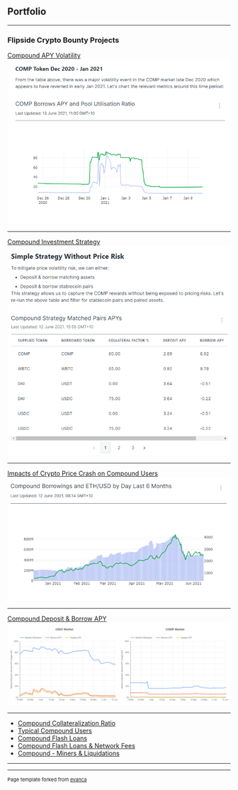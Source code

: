 ## Portfolio

---

### Flipside Crypto Bounty Projects 

[Compound APY Volatility](https://velocity-app.flipsidecrypto.com/dashboard/compound-volatility-CXABJg)
<img src="images/Compound volatility thumbnail.png?raw=true"/>

---
[Compound Investment Strategy](https://velocity-app.flipsidecrypto.com/dashboard/compound-strategy-T9e91R)
<img src="images/compound_investment_strategy.png?raw=true"/>

---
[Impacts of Crypto Price Crash on Compound Users](https://velocity-app.flipsidecrypto.com/dashboard/compound-crash-analysis-W0qWuW)
<img src="images/compound_price_crash.png?raw=true"/>

---
[Compound Deposit & Borrow APY](https://datastudio.google.com/s/qaQCr89cm1g)
<img src="images/compound_supply_borrow_apy.png?raw=true"/>

---
- [Compound Collateralization Ratio](https://datastudio.google.com/s/gWtk3rDTNhs)
- [Typical Compound Users](https://velocity-app.flipsidecrypto.com/dashboard/typical-compound-users-cds4qg)
- [Compound Flash Loans](https://velocity-app.flipsidecrypto.com/dashboard/compound-flash-loans-IFYsKr)
- [Compound Flash Loans & Network Fees](https://velocity-app.flipsidecrypto.com/dashboard/compound-flash-loans-network-fees-WhK2RB)
- [Compound - Miners & Liquidations](https://velocity-app.flipsidecrypto.com/velocity/dashboard/compound-how-are-miners-benefiting-from-liquidations-NKO6O4)

---




---
<p style="font-size:11px">Page template forked from <a href="https://github.com/evanca/quick-portfolio">evanca</a></p>
<!-- Remove above link if you don't want to attibute -->
